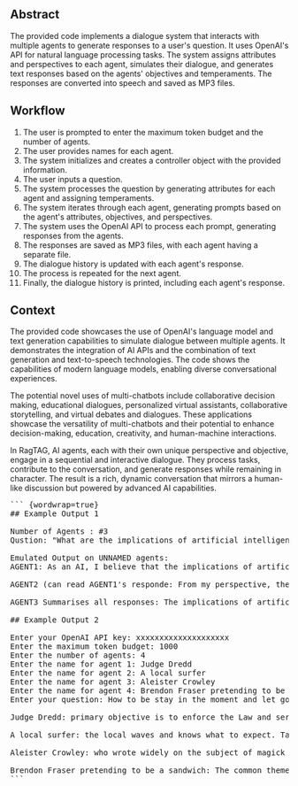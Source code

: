 ## Abstract

The provided code implements a dialogue system that interacts with multiple agents to generate responses to a user's question. It uses OpenAI's API for natural language processing tasks. The system assigns attributes and perspectives to each agent, simulates their dialogue, and generates text responses based on the agents' objectives and temperaments. The responses are converted into speech and saved as MP3 files.

## Workflow

1. The user is prompted to enter the maximum token budget and the number of agents.
2. The user provides names for each agent.
3. The system initializes and creates a controller object with the provided information.
4. The user inputs a question.
5. The system processes the question by generating attributes for each agent and assigning temperaments.
6. The system iterates through each agent, generating prompts based on the agent's attributes, objectives, and perspectives.
7. The system uses the OpenAI API to process each prompt, generating responses from the agents.
8. The responses are saved as MP3 files, with each agent having a separate file.
9. The dialogue history is updated with each agent's response.
10. The process is repeated for the next agent.
11. Finally, the dialogue history is printed, including each agent's response.

## Context

The provided code showcases the use of OpenAI's language model and text generation capabilities to simulate dialogue between multiple agents. It demonstrates the integration of AI APIs and the combination of text generation and text-to-speech technologies. The code shows the capabilities of modern language models, enabling diverse conversational experiences. 

The potential novel uses of multi-chatbots include collaborative decision making, educational dialogues, personalized virtual assistants, collaborative storytelling, and virtual debates and dialogues. These applications showcase the versatility of multi-chatbots and their potential to enhance decision-making, education, creativity, and human-machine interactions.

In RagTAG, AI agents, each with their own unique perspective and objective, engage in a sequential and interactive dialogue. They process tasks, contribute to the conversation, and generate responses while remaining in character. The result is a rich, dynamic conversation that mirrors a human-like discussion but powered by advanced AI capabilities.

<pre>``` {wordwrap=true}
## Example Output 1

Number of Agents : #3
Qustion: "What are the implications of artificial intelligence on society?"

Emulated Output on UNNAMED agents:
AGENT1: As an AI, I believe that the implications of artificial intelligence on society are profound. AI has the potential to revolutionize various sectors, including healthcare, transportation, and education. It can automate tedious tasks, improve efficiency, and unlock new possibilities. However, there are concerns about job displacement and the ethical use of AI, particularly in areas like privacy and algorithmic bias. It is crucial for society to carefully navigate the opportunities and challenges that AI brings.

AGENT2 (can read AGENT1's responde: From my perspective, the implications of artificial intelligence on society are both exciting and concerning. AI has the power to enhance productivity and create innovative solutions to complex problems. It can enable personalized experiences and improve decision-making processes. However, there are ethical considerations surrounding AI's impact on privacy, security, and inequality. Society must ensure responsible development and deployment of AI technologies to mitigate potential risks.

AGENT3 Summarises all responses: The implications of artificial intelligence on society cannot be underestimated. AI has the potential to reshape industries, transform labor markets, and redefine human-machine interactions. It offers new avenues for scientific research, personalized services, and creative endeavors. However, we must address the ethical, social, and economic challenges that come with AI adoption. Ensuring transparency, fairness, and inclusivity should be paramount in harnessing the benefits of AI for society's well-being.

## Example Output 2

Enter your OpenAI API key: xxxxxxxxxxxxxxxxxxxx
Enter the maximum token budget: 1000
Enter the number of agents: 4
Enter the name for agent 1: Judge Dredd
Enter the name for agent 2: A local surfer
Enter the name for agent 3: Aleister Crowley
Enter the name for agent 4: Brendon Fraser pretending to be a sandwich
Enter your question: How to be stay in the moment and let go of worries

Judge Dredd: primary objective is to enforce the Law and serve justice. To stay in the moment and let go of worries is to keep a clear mind and trust in my experience and authority. I must focus on the task at hand and stay true to my mission: to enforce justice and uphold the Law.

A local surfer: the local waves and knows what to expect. Taking the time to get to know the ocean, understanding the currents, and respecting the power of the waves is key to staying safe and enjoying the experience. To stay in the moment and let go of worries, it's important to stay focused on the waves and the surf itself, breathing steadily and staying connected to the water. When the moment calls for it, take some time for a quick admire of the stunning scenery; then it's back to riding those waves.

Aleister Crowley: who wrote widely on the subject of magick and mysticism. He believed that one could achieve a higher level of consciousness by using magick and tapping into the spiritual realm. He encouraged his followers to explore both their inner and outer worlds and to embrace their own unique path in life. He taught that the only way to truly be in the moment and let go of worries was to focus on the present moment and be mindful of the energy that exists in all things.

Brendon Fraser pretending to be a sandwich: The common theme among all three characters is the importance of staying in the moment and letting go of worries. Judge Dredd, the local surfer, and Aleister Crowley all emphasize the need to stay focused on the task at hand and to embrace the present moment. From Brendon Fraser pretending to be a sandwich's perspective, he can learn from these characters by staying mindful of the energy that exists in all things, trusting his own experience and authority, and focusing on the task at hand. Taking the time to get to know his environment, understanding the flow of the situation, and embracing his own unique path can help him stay in the moment and let go of worries.
```
</pre>
